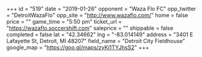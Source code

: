 +++
id = "519"
date = "2019-01-26"
opponent = "Waza Flo FC"
opp_twitter = "DetroitWazaFlo"
opp_site = "http://www.wazaflo.com/"
home = false
price = ""
game_time = "5:50 pm"
ticket_url = "https://wazaflo.soccershift.com"
saleprice = ""
shippable = false
completed = false
lat = "42.34662"
lng = "-83.014149"
address = "3401 E Lafayette St, Detroit, MI 48207"
field_name = "Detroit City Fieldhouse"
google_map = "https://goo.gl/maps/zyKj1TYJhsS2"
+++